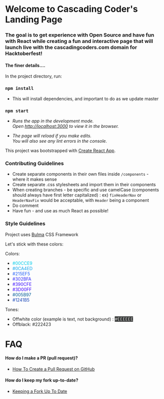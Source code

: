 # Welcome to Cascading Coder's Landing Page
### The goal is to get experience with Open Source and have fun with React while creating a fun and interactive page that will launch live with the cascadingcoders.com domain for Hacktoberfest! 


#### The finer details....

In the project directory, run:

### `npm install`
- This will install dependencies, and important to do  as we update master


### `npm start`
- _Runs the app in the development mode.<br />_
_Open [http://localhost:3000](http://localhost:3000) to view it in the browser._

- _The page will reload if you make edits.<br />_
	_You will also see any lint errors in the console._

This project was bootstrapped with [Create React App](https://github.com/facebook/create-react-app).

### Contributing Guidelines

- Create separate components in their own files inside `/components` -  where it makes sense
- Create separate .css stylesheets and import them in their components
- When creating branches - be specific and use camelCase (components should always have first letter capitalized) : ex) `fixHeaderNav` or `HeaderNavFix` would be acceptable, with `Header` being a component
- Do comment
- Have fun - and use as much React as possible!

### Style Guidelines

Project uses [Bulma](https://bulma.io/) CSS Framework 

Let's stick with these colors:

Colors:
- <span style="color: #00CCE9">#00CCE9</span>
- <span style="color: #0CA4ED">#0CA4ED</span>
- <span style="color: #215EF5">#215EF5</span>
- <span style="color: #302BFA">#302BFA</span>
- <span style="color: #390CFE">#390CFE</span>
- <span style="color: #3D00FF">#3D00FF</span>
- <span style="color: #005B97">#005B97</span>
- <span style="color: #1241B5">#1241B5</span>

Tones:
- Offwhite color (example is text, not background) : <span style="background-color: #222423; color: #EEE">#EEEEEE </span>
- Offblack: <span style="color: #222423">#222423</span>

# FAQ
#### How do I make a PR (pull request)? 
- [How To Create a Pull Request on GitHub](https://www.digitalocean.com/community/tutorials/how-to-create-a-pull-request-on-github)

#### How do I keep my fork up-to-date? 
- [Keeping a Fork Up To Date](https://gist.github.com/CristinaSolana/1885435) 
